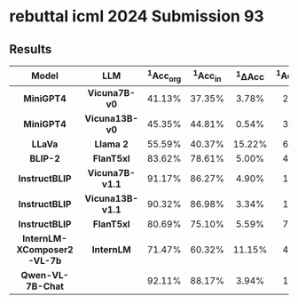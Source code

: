 # rebuttal icml 2024 Submission 93

## Results

| **Model** | **LLM** | <sup>1</sup>Acc<sub>org</sub> | <sup>1</sup>Acc<sub>in</sub> | <sup>1</sup>ΔAcc | <sup>1</sup>Acc<sub>org</sub><sup>neg</sup> | <sup>1</sup>Acc<sub>in</sub><sup>neg</sup> | <sup>2</sup>Acc<sub>org</sub> | <sup>2</sup>Acc<sub>in</sub> | <sup>2</sup>ΔAcc | <sup>2</sup>Acc<sub>org</sub><sup>neg</sup> | <sup>2</sup>Acc<sub>in</sub><sup>neg</sup>
| :-----: | :---: | :---: | :---: | :---: | :---: | :---: | :---: | :---: | :---: | :---: | :---: |
| **MiniGPT4** | **Vicuna7B-v0** | 41.13% | 37.35% | 3.78% | 23.77% | 20.67% | 37.38% | 36.77% | 0.61% | 29.29% | 22.36% |
| **MiniGPT4** | **Vicuna13B-v0** | 45.35% | 44.81% | 0.54% | 34.30% | 31.87% | 41.01% | 41.81% | 0.80% | 41.06% | 34.28% |
| **LLaVa** | **Llama 2** | 55.59% | 40.37% | 15.22% | 68.85% | 69.00% | 62.06% | 24.87% | 37.19% | 83.26% | 80.18% |
| **BLIP-2** | **FlanT5xl** | 83.62% | 78.61% | 5.00% | 48.80% | 49.38% | 67.84% | 62.04% | 5.80% | 49.77% | 45.88% |
| **InstructBLIP** | **Vicuna7B-v1.1** | 91.17% | 86.27% | 4.90% | 19.60% | 9.91% | 76.75% | 67.87% | 8.88% | 45.31% | 16.34% |
| **InstructBLIP** | **Vicuna13B-v1.1** | 90.32% | 86.98% | 3.34% | 16.24% | 5.58% | 75.99% | 71.49% | 4.49% | 43.52% | 12.17% |
| **InstructBLIP** | **FlanT5xl** | 80.69% | 75.10% | 5.59% | 77.16% | 79.49% | 70.15% | 57.19% | 12.95% | 63.90% | 70.98% |
| **InternLM-XComposer2-VL-7b** | **InternLM** | 71.47% | 60.32% | 11.15% | 43.91% | 51.60% | 72.96% | 45.67% | 27.30% | 48.69% | 63.37% |
| **Qwen-VL-7B-Chat** |  | 92.11% | 88.17% | 3.94% | 15.81% | 3.34% | 81.41% | 76.79% | 4.63% | 42.29% | 4.65% |
















